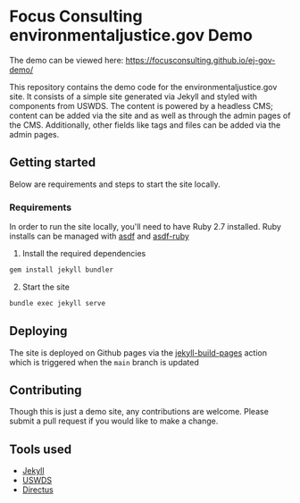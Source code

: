 # Focus Consulting environmentaljustice.gov Demo

The demo can be viewed here: https://focusconsulting.github.io/ej-gov-demo/

This repository contains the demo code for the environmentaljustice.gov site. It consists of a simple site generated via Jekyll and styled with components from USWDS. The content is powered by a headless CMS; content can be added via the site and as well as through the admin pages of the CMS. Additionally, other fields like tags and files can be added via the admin pages.

## Getting started

Below are requirements and steps to start the site locally.

### Requirements

In order to run the site locally, you'll need to have Ruby 2.7 installed.
Ruby installs can be managed with [asdf](https://asdf-vm.com/) and [asdf-ruby](https://github.com/asdf-vm/asdf-ruby)

1. Install the required dependencies

```sh
gem install jekyll bundler
```

2. Start the site

```sh
bundle exec jekyll serve
```

## Deploying

The site is deployed on Github pages via the [jekyll-build-pages](https://github.com/actions/jekyll-build-pages) action which is triggered when the `main` branch is updated

## Contributing

Though this is just a demo site, any contributions are welcome. Please submit a pull request if you would like to make a change.

## Tools used

-   [Jekyll](https://jekyllrb.com/)
-   [USWDS](https://designsystem.digital.gov/)
-   [Directus](https://directus.io/)
